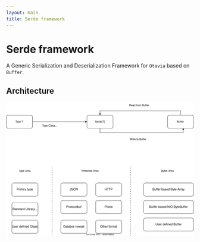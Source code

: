 ```yaml
---
layout: main
title: Serde framework
---
```


# Serde framework

A Generic Serialization and Deserialization Framework for `Otavia` based on `Buffer`.

## Architecture

![](../../_assets/images/architecture_of_serde.drawio.svg)